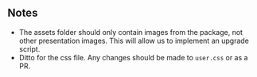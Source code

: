 ## Notes

 * The assets folder should only contain images from the package, not other presentation images. This will allow
 us to implement an upgrade script.
 * Ditto for the css file. Any changes should be made to `user.css` or as a PR.